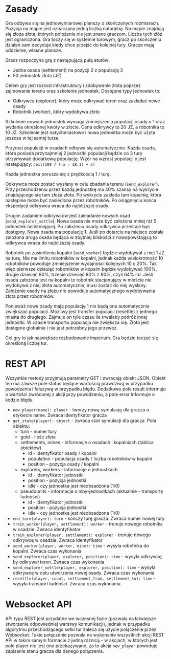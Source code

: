 # Zasady
Gra odbywa się na jednowymiarowej planszy o skończonych rozmiarach. Pozycja na mapie jest oznaczana jedną liczbą naturalną. Na mapie znajdują się złoża złota, których położenie nie jest znane graczom. Liczba tych złóż jest ograniczona. Gra toczy się w systemie turowym, gracz po skończeniu działań sam decyduje kiedy chce przejść do kolejnej tury. Gracze mają oddzielne, własne plansze.

Gracz rozpoczyna grę z następującą pulą atutów:

- Jedna osada (settlement) na pozycji 0 z populacją 3
- 50 jednostek złota (JZ)

Celem gry jest rozrost infrastruktury i zdobywanie złota poprzez zajmowanie terenu oraz szkolenie jednostek. Dostępne typy jednostek to:

- Odkrywca (explorer), który może odkrywać teren oraz zakładać nowe osady
- Robotnik (worker), który wydobywa złoto

Szkolenie nowych jednostek wymaga zmniejszenia populacji osady o 1 oraz wydania określonej kwoty w złocie. Cena odkrywcy to 20 JZ, a robotnika to 10 JZ. Szkolenie jest natychmiastowe i nowa jednostka może być użyta jeszcze w tej samej turze.

Przyrost populacji w osadach odbywa się automatycznie. Każda osada, która posiada przynajmniej 2 jednostki populacji będzie co 3 tury otrzymywać dodatkową populację. Wzór na wzrost populacji x jest następujący: `ceil(100 / (-x - 18.1) + 5)`


Każda jednostka porusza się z prędkością 1 / turę.

Odkrywca może zostać wysłany w celu zbadania terenu (`send_explorer`). Przy przechodzeniu przez każdą jednostkę ma 40% szansy na wykrycie znajdującego się tam złoża złota. Po wykryciu zakłada tam kopalnię, która następnie może być zasiedlona przez robotników. Po osiągnięciu końca ekspedycji odkrywca wraca do najbliższej osady.

Drugim zadaniem odkrywców jest zakładanie nowych osad (`send_explorer_settle`). Nowa osada nie może być założona mniej niż 5 jednostek od istniejącej. Po założeniu osady odkrywca przestaje być dostępny. Nowa osada ma populację 1. Jeśli po dotarciu na miejsce została założona druga osada będąca w zbytniej bliskości z nowopowstającą to odkrywca wraca do najbliższej osady.

Robotnik po zasiedleniu kopalni (`send_worker`) będzie wydobywał z niej 1 JZ na turę. Nie ma limitu robotników w kopalni, jednak każda wielokrotność 10 robotników powoduje zmniejszenie wydajności kolejnych 10 o 20%. Tak więc pierwsze dziesięć robotników w kopalni będzie wydobywać 100%, drugie dziesięć 80%, trzecie dziesięć 80% z 80%, czyli 64% itd. Jeśli osada założona jest na kopalni to robotnik stacjonujący w mieście nie wydobywa z niej złota automatycznie, musi zostać do niej wysłany. Założenie osady na złożu nie powoduje automatycznego wydobywania złota przez robotników.

Ponieważ nowe osady mają populację 1 nie będą one automatycznie zwiększać populacji. Możliwy jest transfer populacji (resettle) z jednego miasta do drugiego. Zajmuje on tyle czasu ile trwałaby podróż innej jednostki. W czasie transportu populacja nie zwiększa się. Złoto jest dostępne globalnie i nie jest potrzebny jego przewóz.

Cel gry to jak największe rozbudowanie imperium. Gra będzie toczyć się określoną liczbę tur.

# REST API
Wszystkie metody przyjmują parametry GET i zwracają obiekt JSON. Obiekt ten ma zawsze pole status będące wartością prawdziwą w przypadku powodzenia i fałszywą w przypadku błędu. Dodatkowo pole result informuje o wartości zwróconej z akcji przy powodzeniu, a pole error informuje o kodzie błędu.
- `new_player(name): player` - tworzy nową symulację dla gracza o etykiecie name. Zwraca identyfikator gracza
- `get_state(player): object` - zwraca stan symulacji dla gracza. Pola obiektu:
	- turn - numer tury
	- gold - ilość złota
	- settlements, mines - informacje o osadach i kopalniach (tablica obiektów)
		- id - identyfikator osady / kopalni
		- population - populacja osady / liczba robotników w kopalni
		- position - pozycja osady / kopalni
	- explorers, workers - informacje o jednostkach
		- id - identyfikator jednostki
		- position - pozycja jednostki
		- idle - czy jednostka jest nieobsadzona (1/0)
	- pseudounits - informacje o niby-jednostkach (aktualnie - transporty ludności)
		- id - identyfikator jednostki
		- position - pozycja jednostki
		- idle - czy jednostka jest nieobsadzona (1/0)
- `end_turn(player): turn` - kończy turę gracza. Zwraca numer nowej tury
- `train_worker(player, settlement): worker` - trenuje nowego robotnika w osadzie. Zwraca identyfikator
- `train_explorer(player, settlement): explorer` - trenuje nowego odkrywcę w osadzie. Zwraca identyfikator
- `send_worker(player, worker, mine): time` - wysyła robotnika do kopalni. Zwraca czas wykonania
- `send_explorer(player, explorer, position): time` - wysyła odkrywcę, by odkrywał teren. Zwraca czas wykonania
- `send_explorer_settle(player, explorer, position): time` - wysyła odkrywcę w celu utworzenia nowej osady. Zwraca czas wykonania
- `resettle(player, count, settlement_from, settlement_to): time` - wysyła transport ludności. Zwraca czas wykonania

# Websocket API
API typu REST jest przydatne we wczesnej fazie (pozwala na łatwiejsze stworzenie odpowiedniej warstwy komunikacji), jednak w przypadku algorytmu przechodzącego setki tur zaleca się użycie połączenie przez Websocket.
Takie połączenie pozwala na wykonanie wszystkich akcji REST API w takim samym formacie z jedną różnicą - w akcjach, w których jest pole player nie jest ono przekazywane, za to akcja `new_player` powoduje zapisanie stanu gracza dla danego połączenia.
